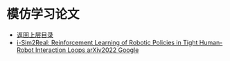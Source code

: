 # 模仿学习论文

* [返回上层目录](../sim2real.md)
* [i-Sim2Real: Reinforcement Learning of Robotic Policies in Tight Human-Robot Interaction Loops arXiv2022 Google](i-sim2real/i-Sim2Real-Reinforcement-Learning-of-Robotic-Policies-in-Tight-Human-Robot-Interaction-Loops.md)

